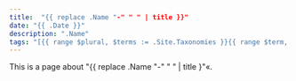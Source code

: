 ```yaml
---
title:  "{{ replace .Name "-" " " | title }}"
date: "{{ .Date }}"
description: ".Name"
tags: "[{{ range $plural, $terms := .Site.Taxonomies }}{{ range $term, $val := $terms }}"{{ printf "%s" $term }}",{{ end }}{{ end }}]"
---
```


This is a page about "{{ replace .Name "-" " " | title }"«.